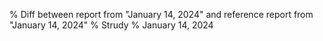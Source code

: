 % Diff between report from "January 14, 2024" and reference report from "January 14, 2024"
% Strudy
% January 14, 2024


